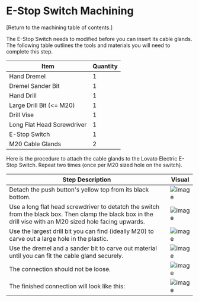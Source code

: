 # E-Stop Switch Machining

[Return to the machining table of contents.]

The E-Stop Switch needs to modified before you can insert its cable glands. The following table outlines the tools and materials you will need to complete this step.

| Item | Quantity |
| --- | --- |
| Hand Dremel | 1 |
| Dremel Sander Bit | 1 |
| Hand Drill | 1 |
| Large Drill Bit (<= M20) | 1 |
| Drill Vise | 1 |
| Long Flat Head Screwdriver | 1 |
| E-Stop Switch | 1 |
| M20 Cable Glands | 2 |

Here is the procedure to attach the cable glands to the Lovato Electric E-Stop Switch. Repeat two times (once per M20 sized hole on the switch).

| Step Description | Visual | 
| --- | --- |
| Detach the push button's yellow top from its black bottom. | ![image](https://user-images.githubusercontent.com/84528674/119875950-58bd5480-bef5-11eb-9524-32227026a465.png) |
| Use a long flat head screwdriver to detatch the switch from the black box. Then clamp the black box in the drill vise with an M20 sized hole facing upwards. | ![image](https://user-images.githubusercontent.com/84528674/119876113-87d3c600-bef5-11eb-9f75-74133c8d558d.png) |
| Use the largest drill bit you can find (ideally M20) to carve out a large hole in the plastic. | ![image](https://user-images.githubusercontent.com/84528674/119876296-bd78af00-bef5-11eb-9e0f-318783961d00.png) |
| Use the dremel and a sander bit to carve out material until you can fit the cable gland securely. | ![image](https://user-images.githubusercontent.com/84528674/119876433-e436e580-bef5-11eb-8f8d-939184960c1c.png) |
| The connection should not be loose. | ![image](https://user-images.githubusercontent.com/84528674/119876725-2e1fcb80-bef6-11eb-9e63-ede8767a09ff.png) |
| The finished connection will look like this: | ![image](https://user-images.githubusercontent.com/84528674/119877501-1e54b700-bef7-11eb-84ba-083178e25257.png) |
